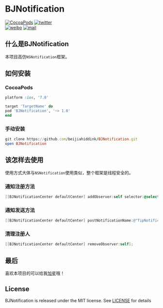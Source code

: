 # BJNotification
[![CocoaPods](https://img.shields.io/cocoapods/v/BJNotification.svg)](https://img.shields.io/cocoapods/v/BJNotification.svg)
[![twitter](https://img.shields.io/badge/twitter-@beijiahiddink-blue.svg?style=flat)](https://twitter.com/beijiahiddink)          
[![weibo](https://img.shields.io/badge/weibo-@beijiahiddink-green.svg?style=flat)](http://weibo.com/u/3788698095)
[![mail](https://img.shields.io/badge/mail-@beijiahiddink-pink.svg?style=flat)](mailto://wangxu@beijiahiddink.com)

## 什么是BJNotification
本项目高仿`NSNotification`框架。

## 如何安装
### CocoaPods
```ruby
platform :ios, '7.0'

target 'TargetName' do
pod 'BJNotification', '~> 1.0'
end
```
### 手动安装
```ruby
git clone https://github.com/beijiahiddink/BJNotification.git
open BJNotification
```
## 该怎样去使用
使用方式大体与`NSNotification`使用类似，整个框架是线程安全的。
### 通知注册方法
```objective-c
[[BJNotificationCenter defaultCenter] addObserver:self selector:@selector(receiveTip:) name:@"TipNotification" object:nil];
```

### 通知发送方法
```objective-c
[[BJNotificationCenter defaultCenter] postNotificationName:@"TipNotification" object:nil];
```

### 清理注册人
```objective-c
[[BJNotificationCenter defaultCenter] removeObserver:self];
```

## 最后
喜欢本项目的可以给我[加星](https://github.com/beijiahiddink/BJNotification/stargazers)哦！

## License
BJNotification is released under the MIT license. See [LICENSE](LICENSE) for details  